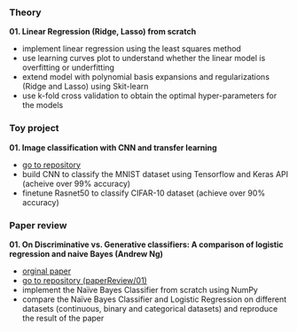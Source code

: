 ### Theory 
**01. Linear Regression (Ridge, Lasso) from scratch**
 * implement linear regression using the least squares method 
 * use learning curves plot to understand whether the linear model is overfitting or underfitting
 * extend model with polynomial basis expansions and regularizations (Ridge and Lasso) using Skit-learn
 * use k-fold cross validation to obtain the optimal hyper-parameters for the models


### Toy project 
**01. Image classification with CNN and transfer learning**  
  * [go to repository]()
  * build CNN to classify the MNIST dataset using Tensorflow and Keras API (acheive over 99% accuracy)
  * finetune Rasnet50 to classify CIFAR-10 dataset (achieve over 90% accuracy)

### Paper review 
**01. On Discriminative vs. Generative classifiers: A comparison of logistic regression and naive Bayes (Andrew Ng)**
  * [orginal paper](https://papers.nips.cc/paper/2020-on-discriminative-vs-generative-classifiers-a-comparison-of-logistic-regression-and-naive-bayes.pdf) 
  * [go to repository (paperReview/01)]() 
  * implement the Naïve Bayes Classifier from scratch using NumPy
  * compare the Naïve Bayes Classifier and Logistic Regression on different datasets (continuous, binary and categorical datasets) and reproduce the result of the paper
  

